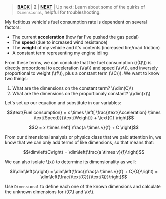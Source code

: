 > [**BACK**](./Height.md) | **2** | [**NEXT**](./Quirks.md) | Up next: Learn about some of the quirks of `Dimensional`, helpful for troubleshooting.

My fictitious vehicle's fuel consumption rate is dependent on several factors:
- The current **acceleration** (how far I've pushed the gas pedal)
- The **speed** (due to increased wind resistance)
- The **weight** of my vehicle and it's contents (increased tire/road friction)
- A constant term representing my engine idling

From these terms, we can conclude that the fuel consumption (\\\(Q\\\)) is directly proportional to acceleration (\\\(a\\\)) and speed (\\\(v\\\)), and inversely proportional to weight (\\\(f\\\)), plus a constant term (\\\(C\\\)). We want to know two things:

1. What are the dimensions on the constant term? \\\(\dim(C)\\\)
1. What are the dimensions on the proportionaly constant? \\\(\dim(x)\\\)

Let's set up our equation and substitute in our variables:

$$\text{Fuel consumption} = x \times \left[ \frac{\text{Acceleration} \times \text{Speed}}{\text{Weight}} + \text{C} \right]$$

$$Q = x \times \left[ \frac{a \times v}{f} + C \right]$$

From our dimensional analysis or physics class that we paid attention in, we know that we can only add terms of like dimensions, so that means that:

$$\dim\left(C\right) = \dim\left(\frac{a \times v}{f}\right)$$

We can also isolate \\\(x\\\) to determine its dimensionality as well:

$$\dim\left(x\right) = \dim\left(\frac{\frac{a \times v}{f} + C}{Q}\right) = \dim\left(\frac{\text{C}}{\text{Q}}\right)$$

Use `Dimensional` to define each one of the known dimensions and calculate the unknown dimensions for \\\(C\\\) and \\\(x\\\).